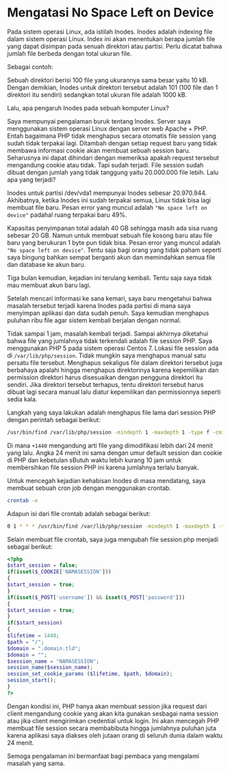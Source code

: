 # Mengatasi No Space Left on Device

Pada sistem operasi Linux, ada istilah Inodes. Inodes adalah indexing file dalam sistem operasi Linux. Index ini akan menentukan berapa jumlah file yang dapat disimpan pada senuah direktori atau partisi. Perlu dicatat bahwa jumlah file berbeda dengan total ukuran file.

Sebagai contoh:

Sebuah direktori berisi 100 file yang ukurannya sama besar yaitu 10 kB. Dengan demikian, Inodes untuk direktori tersebut adalah 101 (100 file dan 1 direktori itu sendiri) sedangkan total ukuran file adalah 1000 kB.

Lalu, apa pengaruh Inodes pada sebuah komputer Linux?

Saya mempunyai pengalaman buruk tentang Inodes. Server saya menggunakan sistem operasi Linux dengan server web Apache + PHP. Entah bagaimana PHP tidak menghapus secara otomatis file session yang sudah tidak terpakai lagi. Ditambah dengan setiap request baru yang tidak membawa informasi cookie akan membuat sebuah session baru. Seharusnya ini dapat dihindari dengan memeriksa apakah request tersebut mengandung cookie atau tidak. Tapi sudah terjadi. File session sudah dibuat dengan jumlah yang tidak tanggung yaitu 20.000.000 file lebih. Lalu apa yang terjadi?

Inodes untuk partisi /dev/vda1 mempunyai Inodes sebesar 20.970.944. Akhibatnya, ketika Inodes ini sudah terpakai semua, Linux tidak bisa lagi membuat file baru. Pesan error yang muncul adalah `"No space left on device"` padahal ruang terpakai baru 49%. 

Kapasitas penyimpanan total adalah 40 GB sehingga masih ada sisa ruang sebesar 20 GB. Namun untuk membuat sebuah file kosong baru atau file baru yang berukuran 1 byte pun tidak bisa. Pesan error yang muncul adalah `"No space left on device"`. Tentu saja bagi orang yang tidak paham seperti saya bingung bahkan sempat berganti akun dan memindahkan semua file dan database ke akun baru.

Tiga bulan kemudian, kejadian ini terulang kembali. Tentu saja saya tidak mau membuat akun baru lagi.

Setelah mencari informasi ke sana kemari, saya baru mengetahui bahwa masalah tersebut terjadi karena Inodes pada partisi di mana saya menyimpan aplikasi dan data sudah penuh. Saya kemudian menghapus puluhan ribu file agar sistem kembali berjalan dengan normal.

Tidak sampai 1 jam, masalah kembali terjadi. Sampai akhirnya diketahui bahwa file yang jumlahnya tidak terkendali adalah file session PHP. Saya menggunakan PHP 5 pada sistem operasi Centos 7. Lokasi file session ada di `/var/lib/php/session`. Tidak mungkin saya menghapus manual satu persatu file tersebut. Menghapus sekaligus file dalam direktori tersebut juga berbahaya apalahi hingga menghapus direktorinya karena kepemilikan dan permission direktori harus disesuaikan dengan pengguna direktori itu sendiri. Jika direktori tersebut terhapus, tentu direktori tersebut harus dibuat lagi secara manual lalu diatur kepemilikan dan permissionnya seperti sedia kala.

Langkah yang saya lakukan adalah menghapus file lama dari session PHP dengan perintah sebagai berikut:

```bash
/usr/bin/find /var/lib/php/session -mindepth 1 -maxdepth 1 -type f -cmin +1440 -print0 -exec rm {} \; >/dev/null 2>&1
```

Di mana `+1440` mengandung arti file yang dimodifikasi lebih dari 24 menit yang lalu. Angka 24 menit ini sama dengan umur default session dan cookie di PHP dan kebetulan sButuh waktu lebih kurang 10 jam untuk membersihkan file session PHP ini karena jumlahnya terlalu banyak.

Untuk mencegah kejadian kehabisan Inodes di masa mendatang, saya membuat sebuah cron job dengan menggunakan crontab.

```bash
crontab -e
```

Adapun isi dari file crontab adalah sebagai berikut:

```bash
0 1 * * * /usr/bin/find /var/lib/php/session -mindepth 1 -maxdepth 1 -type f -cmin +1440 -print0 -exec rm {} \; >/dev/null 2>&1
```

Selain membuat file crontab, saya juga mengubah file session.php menjadi sebagai berikut:

```php
<?php
$start_session = false;
if(isset($_COOKIE['NAMASESSION']))
{
$start_session = true;
}
if(isset($_POST['username']) && isset($_POST['password']))
{
$start_session = true;
}
if($start_session)
{
$lifetime = 1440;
$path = "/";
$domain = ".domain.tld";
$domain = "";
$session_name = "NAMASESSION";
session_name($session_name); 
session_set_cookie_params ($lifetime, $path, $domain);
session_start();
}
?>
```

Dengan kondisi ini, PHP hanya akan membuat session jika request dari client mengandung cookie yang akan kita gunakan sesbagai nama session atau jika client mengirimkan credential untuk login. Ini akan mencegah PHP membuat file session secara membabibuta hingga jumlahnya puluhan juta karena aplikasi saya diakses oleh jutaan orang di seluruh dunia dalam waktu 24 menit.

Semoga pengalaman ini bermanfaat bagi pembaca yang mengalami masalah yang sama.
